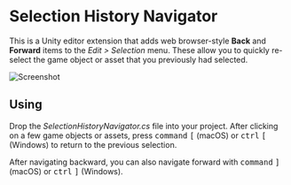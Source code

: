 # Selection History Navigator

This is a Unity editor extension that adds web browser-style **Back** and
**Forward** items to the *Edit > Selection* menu. These allow you to quickly
re-select the game object or asset that you previously had selected.

![Screenshot](http://matthewminer.com/images/selection-history-navigator@2x.png)


## Using

Drop the *SelectionHistoryNavigator.cs* file into your project. After clicking
on a few game objects or assets, press <kbd>command</kbd> <kbd>[</kbd> (macOS)
or <kbd>ctrl</kbd> <kbd>[</kbd> (Windows) to return to the previous selection.

After navigating backward, you can also navigate forward with
<kbd>command</kbd> <kbd>]</kbd> (macOS) or <kbd>ctrl</kbd> <kbd>]</kbd>
(Windows).
